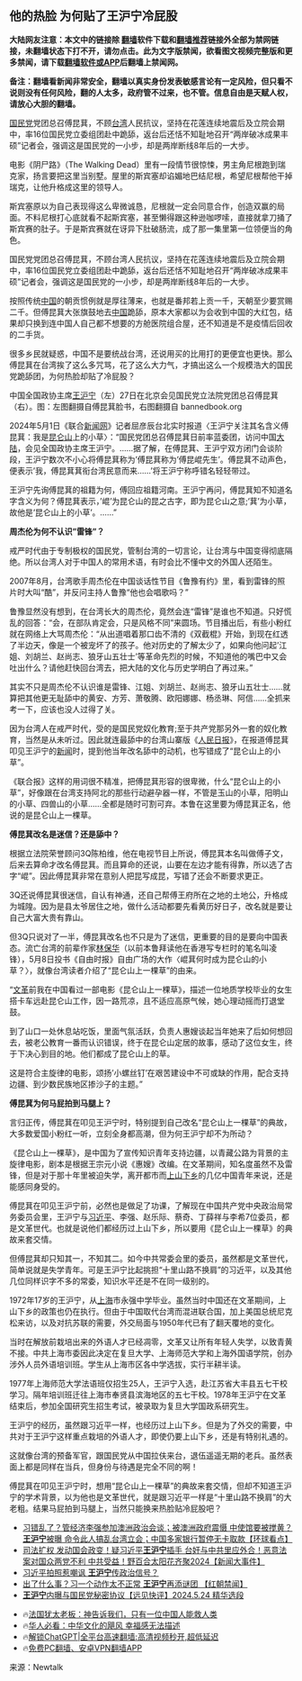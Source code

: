  <!-- 面包屑导航 --> <h2>他的热脸 为何贴了王沪宁冷屁股</h2> <p class="notice"><b>大陆网友注意：本文中的链接除 <a href="https://github.com/bannedbook/fanqiang" >翻墙</a>软件下载和<a href="https://github.com/killgcd/justmysocks/blob/master/README.md">翻墙推荐</a>链接外全部为禁网链接，未翻墙状态下打不开，请勿点击。此为文字版禁闻，欲看图文视频完整版和更多禁闻，请下载<a href="https://github.com/bannedbook/fanqiang">翻墙软件或APP</a>后翻墙上禁闻网。</p><p>备注：翻墙看新闻非常安全，翻墙以真实身份发表敏感言论有一定风险，但只看不说则没有任何风险，翻的人太多，政府管不过来，也不管。信息自由是天赋人权，请放心大胆的翻墙。</b></p>  <div class="entry"> <p id="summary"><a href="https://www.bannedbook.org/bnews/tag/%e5%9b%bd%e6%b0%91%e5%85%9a/" class="st_tag internal_tag" rel="tag" title="标签 国民党 下的日志">国民党</a>党团总召傅昆萁，不顾<a href="https://www.bannedbook.org/bnews/tag/%e5%8f%b0%e6%b9%be/" class="st_tag internal_tag" rel="tag" title="标签 台湾 下的日志">台湾</a>人民抗议，坚持在花莲连续地震后及立院会期中，率16位国民党立委组团赴中跪舔，返台后还恬不知耻地召开“两岸破冰成果丰硕”记者会，强调这是国民党的一小步，却是两岸断线8年后的一大步。</p> <p>电影《阴尸路》（The Walking Dead）里有一段情节很惊悚，男主角尼根跑到瑞克家，扬言要把这里当别墅。屋里的斯宾塞却谄媚地巴结尼根，希望尼根帮他干掉瑞克，让他升格成这里的领导人。</p> <p>斯宾塞原以为自己表现得这么卑微诚恳，尼根就一定会同意合作，创造双赢的局面。不料尼根打心底就看不起斯宾塞，甚至懒得跟这种逊咖啰嗦，直接就拿刀捅了斯宾赛的肚子。于是斯宾赛就在讶异下肚破肠流，成了那一集里第一位领便当的角色。</p> <p>国民党党团总召傅昆萁，不顾台湾人民抗议，坚持在花莲连续地震后及立院会期中，率16位国民党立委组团赴中跪舔，返台后还恬不知耻地召开“两岸破冰成果丰硕”记者会，强调这是国民党的一小步，却是两岸断线8年后的一大步。</p> <p>按照传统<span class='wp_keywordlink_affiliate'><a href="https://www.bannedbook.org/" title="中国" target="_blank">中国</a></span>的朝贡惯例就是厚往薄来，也就是番邦若上贡一千，天朝至少要赏赐二千。但傅昆萁大张旗鼓地去<a href="https://www.bannedbook.org/bnews/tag/%E4%B8%AD%E5%9B%BD/" class="st_tag internal_tag" rel="tag" title="标签 中国 下的日志">中国</a>跪舔，原本大家都以为会收到中国的大红包，结果却只换到连中国人自己都不想要的方舱医院组合屋，还不知道是不是疫情后回收的二手货。</p> <p>很多乡民就疑惑，中国不是要统战台湾，还说用买的比用打的更便宜也更快。那么傅昆萁在台湾挨了这么多咒骂，花了这么大力气，才搞出这么一个规模浩大的国民党跪舔团，为何热脸却贴了冷屁股？</p> <p>中国全国政协主席<a href="https://www.bannedbook.org/bnews/tag/%e7%8e%8b%e6%b2%aa%e5%ae%81/" class="st_tag internal_tag" rel="tag" title="标签 王沪宁 下的日志">王沪宁</a>（左）27日在北京会见国民党立法院党团总召傅昆萁（右）。图：左图翻摄自傅昆萁脸书，右图翻摄自 bannedbook.org</p> <p>2024年5月1日《联合<span class='wp_keywordlink_affiliate'><a href="https://www.bannedbook.org/" title="新闻网" target="_blank">新闻网</a></span>》记者屈彦辰台北实时报道〈王沪宁关注其名含义傅昆萁：我是<a href="https://www.bannedbook.org/bnews/tag/%e6%98%86%e4%bb%91%e5%b1%b1/" class="st_tag internal_tag" rel="tag" title="标签 昆仑山 下的日志">昆仑山</a>上的小草〉：“国民党团总召傅昆萁日前率蓝委团，访问中国<span class='wp_keywordlink_affiliate'><a href="https://www.bannedbook.org/" title="大陆" target="_blank">大陆</a></span>，会见全国政协主席王沪宁。……据了解，在傅昆萁、王沪宁双方闭门会谈阶段，王沪宁数次不小心将傅昆萁称为&#8217;傅昆萁称为&#8217;傅昆崐先生&#8217;。傅昆萁不动声色，便表示&#8217;我，傅昆萁萁衔台湾民意而来&#8230;&#8230;&#8217;将王沪宁称呼错名轻轻带过。</p>  <p>王沪宁先询傅昆萁的祖籍为何，傅回应祖籍河南。王沪宁再问，傅昆萁知不知道名字含义为何？傅昆萁表示，&#8217;崐&#8217;为昆仑山的昆之古字，即为昆仑山之意;‘萁’为小草，故他是‘昆仑山上的小草’。……”</p> <p><strong>周杰伦为何不认识”雷锋”？</strong></p> <p>戒严时代由于专制极权的国民党，管制台湾的一切言论，让台湾与中国变得彻底隔绝。所以台湾人对于中国人的常用术语，有时会比不懂中文的外国人还陌生。</p> <p>2007年8月，台湾歌手周杰伦在中国谈话性节目《鲁豫有约》里，看到雷锋的照片时大叫“酷”，并反问主持人鲁豫“他也会唱歌吗？”</p> <p>鲁豫显然没有想到，在台湾长大的周杰伦，竟然会连“雷锋”是谁也不知道。只好慌乱的回答：“会，在部队肯定会，只是风格不同”来圆场。节目播出后，有些小粉红就在网络上大骂周杰伦：“从出道唱着那口齿不清的《双截棍》开始，到现在红透了半边天，像是一个被宠坏了的孩子。他对历史的了解太少了，如果向他问起&#8217;江姐、刘胡兰、赵尚志、狼牙山五壮士&#8217;等革命先烈的时候，不知道他的嘴巴中又会吐出什么？请他赶快回台湾去，把大陆的文化与历史学明白了再过来。”</p> <p>其实不只是周杰伦不认识谁是雷锋、江姐、刘胡兰、赵尚志、狼牙山五壮士&#8230;&#8230;就算把其他更无耻舔中的黄安、方芳、萧敬腾、欧阳娜娜、杨丞琳、阿信&#8230;&#8230;全抓来考一下，应该也没人过得了关。</p> <p>因为台湾人在戒严时代，受的是国民党奴化教育;至于共产党那另外一套的奴化教育，当然是从未听过。因此就连最舔中的台湾山寨版《<span class='wp_keywordlink'><a href="https://www.bannedbook.org/forum2/topic109.html" title="透视人民日报" target="_blank">人民日报</a></span>》，在报道傅昆萁叩见王沪宁的<span class='wp_keywordlink_affiliate'><a href="https://www.bannedbook.org/" title="新闻">新闻</a></span>时，提到他当年改名舔中的动机，也写错成了“昆仑山上的小草”。</p> <p>《联合报》这样的用词很不精准，把傅昆萁形容的很卑微，什么“昆仑山上的小草”，好像跟在台湾支持阿北的那些行动避孕器一样，不管是玉山的小草，阳明山的小草、四兽山的小草&#8230;&#8230;全都是随时可割可弃。本鲁在这里要为傅昆萁正名，他说的是昆仑山上一棵草。</p>  <p><strong>傅昆萁改名是迷信？还是舔中？</strong></p> <p>根据立法院荣誉顾问3Q陈柏维，他在电视节目上所说，傅昆萁本名叫做傅子文，后来去算命才改名傅昆萁。而且算命的还说，山要在左边才能有得靠，所以选了古字“崐”。因此傅昆萁非常在意别人把昆写成昆，写错了还会不断要求更正。</p> <p>3Q还说傅昆萁很迷信，自认有神通，还自己帮傅王府所在之地的土地公，升格成为城隍。因为是县太爷居住之地，做什么活动都要先看黄历好日子，改名就是要让自己大富大贵有靠山。</p> <p>但3Q只说对了一半，傅昆萁改名也不只是为了迷信，更重要的目的是要向中国表态。流亡台湾的前辈作家<span class='wp_keywordlink'><a href="https://www.bannedbook.org/forum10/topic383.html" title="林保华" target="_blank">林保华</a></span>（以前本鲁拜读他在香港写专栏时的笔名叫凌锋），5月8日投书《自由时报》自由广场的大作〈崐萁何时成为昆仑山的小草？〉，就像台湾读者介绍了“昆仑山上一棵草”的由来。</p> <p>“<a href="https://www.bannedbook.org/bnews/tag/%e6%96%87%e9%9d%a9/" class="st_tag internal_tag" rel="tag" title="标签 文革 下的日志">文革</a>前我在中国看过一部电影《昆仑山上一棵草》，描述一位地质学校毕业的女生搭卡车远赴昆仑山工作，因一路荒凉，且不适应高原气候，她心理动摇而打退堂鼓。</p> <p>到了山口一处休息站吃饭，里面气氛活跃，负责人惠嫂谈起当年她来了后如何想回去，被老公教育一番而认识错误，终于在昆仑山定居的故事，感动了这位女生，终于下决心到目的地。他们都成了昆仑山上的草。</p> <p>这是符合主旋律的电影，颂扬&#8217;小螺丝钉&#8217;在艰苦建设中不可或缺的作用，配合支持边疆、到少数民族地区掺沙子的主题。”</p> <p><strong>傅昆萁为何马屁拍到马腿上？</strong></p>  <p>言归正传，傅昆萁在叩见王沪宁时，特别提到自己改名“昆仑山上一棵草”的典故，大多数爱国小粉红一听，立刻全身都高潮，但为何王沪宁却不为所动？</p> <p>《昆仑山上一棵草》，是中国为了宣传知识青年支持边疆，以青藏公路为背景的主旋律电影，剧本是根据王宗元小说《惠嫂》改编。在文革期间，知名度虽然不及雷锋，但是对于那十年里被迫失学，离开都市而<a href="https://www.bannedbook.org/bnews/tag/%E4%B8%8A%E5%B1%B1%E4%B8%8B%E4%B9%A1/" class="st_tag internal_tag" rel="tag" title="标签 上山下乡 下的日志">上山下乡</a>的几亿中国青年来说，还是能感同身受的。</p> <p>傅昆萁在叩见王沪宁前，必然也是做足了功课，了解现在中国共产党中央政治局常务委员会里，王沪宁与<a href="https://www.bannedbook.org/bnews/tag/%e4%b9%a0%e8%bf%91%e5%b9%b3/" class="st_tag internal_tag" rel="tag" title="标签 习近平 下的日志">习近平</a>、李强、赵乐际、蔡奇、丁薛祥与李希7位委员，都是文革世代。也就是说他们都经历过上山下乡，所以要用《昆仑山上一棵草》的典故来套交情。</p> <p>但傅昆萁却只知其一，不知其二。如今中共常委会里的委员，虽然都是文革世代，简单说就是失学青年。可是王沪宁比起挑担“十里山路不换肩”的习近平，以及其他几位同样识字不多的常委，知识水平还是不在同一级别的。</p> <p>1972年17岁的王沪宁，从<a href="https://www.bannedbook.org/bnews/tag/%e4%b8%8a%e6%b5%b7/" class="st_tag internal_tag" rel="tag" title="标签 上海 下的日志">上海</a>市永强中学毕业。虽然当时中国还在文革期间，上山下乡的政策也仍在执行。但由于中国取代台湾而混进联合国，加上美国总统尼克松来访，以及对抗苏联的需要，外交局面与1950年代已有了翻天覆地的变化。</p> <p>当时在解放前栽培出来的外语人才已经凋零，文革又让所有年轻人失学，以致青黄不接。中共上海市委因此决定在复旦大学、上海师范大学和上海外国语学院，创办涉外人员外语培训班。学生从上海市区各中学选拔，实行半耕半读。</p> <p>1977年上海师范大学法语班仅招生25人，王沪宁入选，赴江苏省大丰县五七干校学习。隔年培训班迁往上海市奉贤县滨海地区的五七干校。1978年王沪宁在文革结束后，参加全国研究生招生考试，被录取为复旦大学国政系研究生。</p> <p>王沪宁的经历，虽然跟习近平一样，也经历过上山下乡。但是为了外交的需要，中共对于王沪宁这样重点栽培的外语人才，即使仍要上山下乡，还是有特别礼遇的。</p>  <p>这就像台湾的预备军官，跟国民党从中国拉伕来台，退伍遥遥无期的老兵。虽然表面上都是同样在当兵，但身份与待遇是完全不同的啊！</p> <p>傅昆萁在叩见王沪宁时，想用“昆仑山上一棵草”的典故来套交情，但却不知道王沪宁的学术背景，以为他也是文革世代，就是跟习近平一样是“十里山路不换肩”的大老粗。结果马屁拍到马腿上，当然只能换来热脸贴冷屁股吧？</p> <!--<div id="taboola-mid-1"></div>--><ul class='op-related-articles' title='相关阅读'> <li><a href='https://www.bannedbook.org/bnews/bannedvideo/20240530/2043097.html' target='_blank'>习错乱了？管经济李强参加澳洲政治会谈；被澳洲政府震慑 中使馆要被搅黄？<b>王沪宁</b>被曝 命令此人搞乱台湾立会；中国多家银行暂停无卡取款【环球看点】</a></li> <li><a href='https://www.bannedbook.org/bnews/bannedvideo/20240527/2041829.html' target='_blank'>司法扩权 发动国会政变！疑习近平<b>王沪宁</b>插手 台奸与中共里应外合！恶意法案对国众两党不利 中共受益！野百合太阳花齐聚2024【新闻大事件】</a></li> <li><a href='https://www.bannedbook.org/bnews/baitai/20240526/2041615.html' target='_blank'>习近平拍照惹嘲讽 <b>王沪宁</b>传政治信号？</a></li> <li><a href='https://www.bannedbook.org/bnews/bannedvideo/20240526/2041493.html' target='_blank'>出了什么事？习一个动作太不正常 <b>王沪宁</b>再添谜团 【红朝禁闻】</a></li> <li><a href='https://www.bannedbook.org/bnews/sohnews/20240526/2041478.html' target='_blank'><b>王沪宁</b>内曝与国民党秘密协议【远见快评】2024.5.24 精华选段</a></li> </ul> <ul class="texttj"> <li>🔥<a href="https://www.bannedbook.org/bnews/ssgc/20230219/1850782.html" target="_blank">法国犹太老板：神告诉我们，只有一位中国人能救人类</a></li> <li>🔥<a href="https://www.bannedbook.org/bnews/comments/20220220/1694796.html" target="_blank">华人必看：中华文化的飓风 幸福感无法描述</a></li> <li>🔥<a href="https://github.com/bannedbook/fanqiang/wiki/V2ray%E6%9C%BA%E5%9C%BA" target="_blank">解锁ChatGPT|全平台高速翻墙:高清视频秒开,超低延迟</a></li> <li>🔥<a href="https://github.com/bannedbook/fanqiang/wiki/%E7%A6%81%E9%97%BB%E7%BD%91%E5%AE%89%E5%8D%93%E7%BF%BB%E5%A2%99%E6%96%B0%E9%97%BBAPP" target="_blank">免费PC翻墙、安卓VPN翻墙APP</a></li> </ul><p class="src-info">来源：Newtalk </p><a name='sharetosocial'></a> <div style="margin-bottom:5px;padding-bottom:5px;clear:both"> <div id="archive-pix-1" class="banner-ads"> <!-- AuctionX Display platform tag START --> <div id="27602x728x90x621x_ADSLOT1" clicktrack="%%CLICK_URL_ESC%%"></div>  <!-- AuctionX Display platform tag END --> </div> <div id="archive-pix-2" class="banner-ads"> <!-- AuctionX Display platform tag START --> <div id="27556x300x250x621x_ADSLOT1" clicktrack="%%CLICK_URL_ESC%%" style="margin:0 auto;text-align:center"></div>  <!-- AuctionX Display platform tag END --> </div> </div>  <div id="archive-pix-1" class="banner-ads"> <!-- AuctionX Display platform tag START --> <div id="27603x728x90x621x_ADSLOT1" clicktrack="%%CLICK_URL_ESC%%"></div>  <!-- AuctionX Display platform tag END --> </div> </div><!--END ENTRY--> 